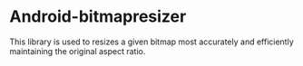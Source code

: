 # Android-bitmapresizer
This library is used to resizes a given bitmap most accurately and efficiently maintaining the original aspect ratio.

